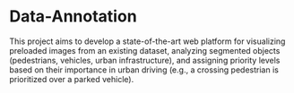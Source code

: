 # Data-Annotation
This project aims to develop a state-of-the-art web platform for visualizing preloaded images from an existing dataset, analyzing segmented objects (pedestrians, vehicles, urban infrastructure), and assigning priority levels based on their importance in urban driving (e.g., a crossing pedestrian is prioritized over a parked vehicle).
